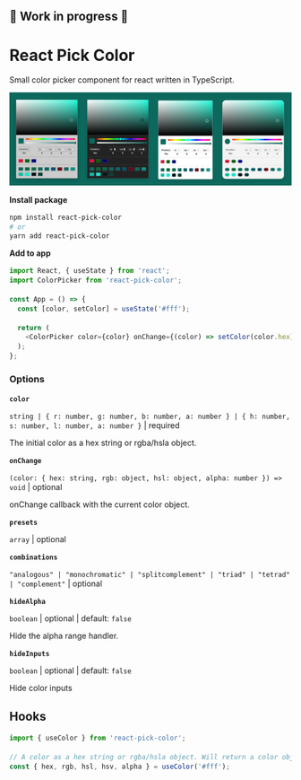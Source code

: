 ## 🚧 Work in progress 🚧

# React Pick Color

Small color picker component for react written in TypeScript.

![Screenshot](./assets/react-pick-color.jpg)

**Install package**

```sh
npm install react-pick-color
# or
yarn add react-pick-color
```

**Add to app**

```js
import React, { useState } from 'react';
import ColorPicker from 'react-pick-color';

const App = () => {
  const [color, setColor] = useState('#fff');

  return (
    <ColorPicker color={color} onChange={(color) => setColor(color.hex)} />
  );
};
```

### Options

**`color`**

`string | { r: number, g: number, b: number, a: number } | { h: number, s: number, l: number, a: number }` | required

The initial color as a hex string or rgba/hsla object.

**`onChange`**

`(color: { hex: string, rgb: object, hsl: object, alpha: number }) => void` | optional

onChange callback with the current color object.

**`presets`**

`array` | optional

**`combinations`**

`"analogous" | "monochromatic" | "splitcomplement" | "triad" | "tetrad" | "complement"` | optional

**`hideAlpha`**

`boolean` | optional | default: `false`

Hide the alpha range handler.

**`hideInputs`**

`boolean` | optional | default: `false`

Hide color inputs

## Hooks

```js
import { useColor } from 'react-pick-color';

// A color as a hex string or rgba/hsla object. Will return a color object.
const { hex, rgb, hsl, hsv, alpha } = useColor('#fff');
```
